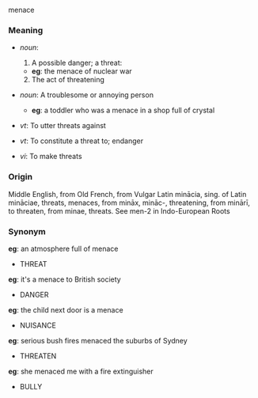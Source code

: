 menace
### Meaning
+ _noun_:
   1. A possible danger; a threat:
    + __eg__: the menace of nuclear war
   2. The act of threatening
+ _noun_: A troublesome or annoying person
    + __eg__: a toddler who was a menace in a shop full of crystal

+ _vt_: To utter threats against
+ _vt_: To constitute a threat to; endanger
+ _vi_: To make threats

### Origin

Middle English, from Old French, from Vulgar Latin minācia, sing. of Latin mināciae, threats, menaces, from mināx, mināc-, threatening, from minārī, to threaten, from minae, threats. See men-2 in Indo-European Roots

### Synonym

__eg__: an atmosphere full of menace

+ THREAT

__eg__: it's a menace to British society

+ DANGER

__eg__: the child next door is a menace

+ NUISANCE

__eg__: serious bush fires menaced the suburbs of Sydney

+ THREATEN

__eg__: she menaced me with a fire extinguisher

+ BULLY


